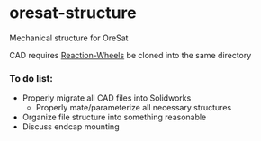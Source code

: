 # oresat-structure
Mechanical structure for OreSat

CAD requires <a href="https://github.com/oresat/reaction-wheels">Reaction-Wheels</a> be cloned into the same directory

### To do list:
 * Properly migrate all CAD files into Solidworks
	* Properly mate/parameterize all necessary structures
 * Organize file structure into something reasonable
 * Discuss endcap mounting